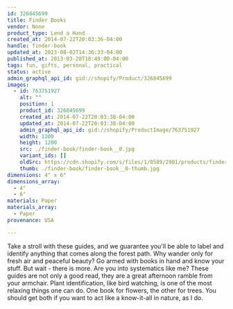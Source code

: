 ```yaml
---
id: 326845699
title: Finder Books
vendor: None
product_type: Lend a Hand
created_at: 2014-07-22T20:03:36-04:00
handle: finder-book
updated_at: 2023-08-02T14:36:33-04:00
published_at: 2013-03-20T18:49:00-04:00
tags: fun, gifts, personal, practical
status: active
admin_graphql_api_id: gid://shopify/Product/326845699
images:
  - id: 763751927
    alt: ""
    position: 1
    product_id: 326845699
    created_at: 2014-07-22T20:03:38-04:00
    updated_at: 2014-07-22T20:03:38-04:00
    admin_graphql_api_id: gid://shopify/ProductImage/763751927
    width: 1200
    height: 1200
    src: ./finder-book/finder-book__0.jpg
    variant_ids: []
    oldSrc: https://cdn.shopify.com/s/files/1/0589/2901/products/finders.1200x1201.jpeg?v=1406073818
    thumb: ./finder-book/finder-book__0-thumb.jpg
dimensions: 4" x 6"
dimensions_array:
  - 4"
  - 6"
materials: Paper
materials_array:
  - Paper
provenance: USA

---
```


Take a stroll with these guides, and we guarantee you'll be able to label and identify anything that comes along the forest path. Why wander only for fresh air and peaceful beauty? Go armed with books in hand and know your stuff. But wait \- there is more. Are you into systematics like me? These guides are not only a good read, they are a great afternoon ramble from your armchair. Plant identification, like bird watching, is one of the most relaxing things one can do. One book for flowers, the other for trees. You should get both if you want to act like a know-it-all in nature, as I do.